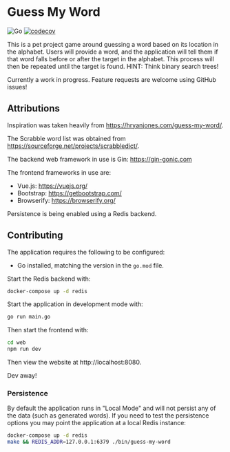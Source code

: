 # Guess My Word

![Go](https://github.com/taiidani/guess-my-word/workflows/Go/badge.svg)
[![codecov](https://codecov.io/gh/taiidani/guess-my-word/branch/master/graph/badge.svg)](https://codecov.io/gh/taiidani/guess-my-word)

This is a pet project game around guessing a word based on its location in the alphabet. Users will provide a word, and the application will tell them if that word falls before or after the target in the alphabet. This process will then be repeated until the target is found. HINT: Think binary search trees!

Currently a work in progress. Feature requests are welcome using GitHub issues!

## Attributions

Inspiration was taken heavily from https://hryanjones.com/guess-my-word/.

The Scrabble word list was obtained from https://sourceforge.net/projects/scrabbledict/.

The backend web framework in use is Gin: https://gin-gonic.com

The frontend frameworks in use are:

* Vue.js: https://vuejs.org/
* Bootstrap: https://getbootstrap.com/
* Browserify: https://browserify.org/

Persistence is being enabled using a Redis backend.

## Contributing

The application requires the following to be configured:

* Go installed, matching the version in the `go.mod` file.

Start the Redis backend with:

```sh
docker-compose up -d redis
```

Start the application in development mode with:

```sh
go run main.go
```

Then start the frontend with:

```sh
cd web
npm run dev
```

Then view the website at http://localhost:8080.

Dev away!

### Persistence

By default the application runs in "Local Mode" and will not persist any of the data (such as generated words). If you need to test the persistence options you may point the application at a local Redis instance:

```sh
docker-compose up -d redis
make && REDIS_ADDR=127.0.0.1:6379 ./bin/guess-my-word
```
